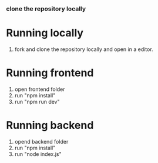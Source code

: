 ### clone the repository locally
# Running locally
1. fork and clone the repository locally and open in a editor. 
# Running frontend
1. open frontend folder
2. run "npm install"
3. run "npm run dev"
# Running backend
1. opend backend folder
2. run "npm install"
3. run "node index.js"
